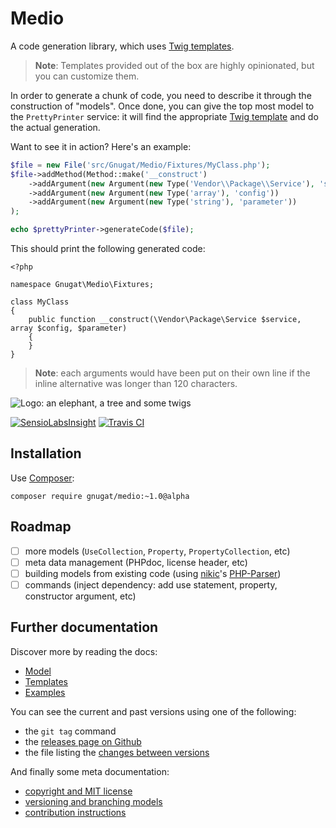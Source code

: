# Medio

A code generation library, which uses [Twig templates](http://twig.sensiolabs.org/).

> **Note**: Templates provided out of the box are highly opinionated, but you can
> customize them.

In order to generate a chunk of code, you need to describe it through the
construction of "models". Once done, you can give the top most model to the
`PrettyPrinter` service: it will find the appropriate [Twig template](http://twig.sensiolabs.org/)
and do the actual generation.

Want to see it in action? Here's an example:

```php
$file = new File('src/Gnugat/Medio/Fixtures/MyClass.php');
$file->addMethod(Method::make('__construct')
    ->addArgument(new Argument(new Type('Vendor\\Package\\Service'), 'service'))
    ->addArgument(new Argument(new Type('array'), 'config'))
    ->addArgument(new Argument(new Type('string'), 'parameter'))
);

echo $prettyPrinter->generateCode($file);
```

This should print the following generated code:

```
<?php

namespace Gnugat\Medio\Fixtures;

class MyClass
{
    public function __construct(\Vendor\Package\Service $service, array $config, $parameter)
    {
    }
}
```

> **Note**: each arguments would have been put on their own line if the inline
> alternative was longer than 120 characters.

![Logo: an elephant, a tree and some twigs](https://raw.githubusercontent.com/gnugat/medio/master/logo.jpg)

[![SensioLabsInsight](https://insight.sensiolabs.com/projects/87bf291f-affa-4383-b281-c0dc5aa7d592/mini.png)](https://insight.sensiolabs.com/projects/87bf291f-affa-4383-b281-c0dc5aa7d592)
[![Travis CI](https://travis-ci.org/gnugat/medio.png)](https://travis-ci.org/gnugat/medio)

## Installation

Use [Composer](https://getcomposer.org/download):

    composer require gnugat/medio:~1.0@alpha

## Roadmap

* [ ] more models (`UseCollection`, `Property`, `PropertyCollection`, etc)
* [ ] meta data management (PHPdoc, license header, etc)
* [ ] building models from existing code (using [nikic](http://nikic.github.io/aboutMe.html)'s [PHP-Parser](https://github.com/nikic/PHP-Parser))
* [ ] commands (inject dependency: add use statement, property, constructor argument, etc)

## Further documentation

Discover more by reading the docs:

* [Model](doc/01-model.md)
* [Templates](doc/02-templates.md)
* [Examples](doc/03-examples.md)

You can see the current and past versions using one of the following:

* the `git tag` command
* the [releases page on Github](https://github.com/gnugat/medio/releases)
* the file listing the [changes between versions](CHANGELOG.md)

And finally some meta documentation:

* [copyright and MIT license](LICENSE)
* [versioning and branching models](VERSIONING.md)
* [contribution instructions](CONTRIBUTING.md)
